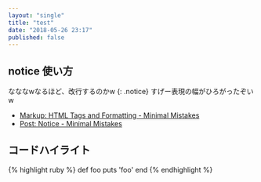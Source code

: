 ```yaml
---
layout: "single"
title: "test"
date: "2018-05-26 23:17"
published: false
---
```


## notice 使い方

なななwなるほど、改行するのかw
{: .notice}
すげー表現の幅がひろがったぞいw

- [Markup: HTML Tags and Formatting - Minimal Mistakes](https://mmistakes.github.io/minimal-mistakes/markup/markup-html-tags-and-formatting/)
- [Post: Notice - Minimal Mistakes](https://mmistakes.github.io/minimal-mistakes/post%20formats/post-notice/)


## コードハイライト
{% highlight ruby %}
def foo
  puts 'foo'
end
{% endhighlight %}
